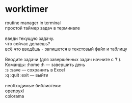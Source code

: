 # worktimer
routine manager in terminal
<br />простой таймер задач в терминале
<br />
<br />введи текущую задачу.
<br />что сейчас делаешь?
<br />всё что введёшь - запишется в текстовый файл и таблицу
<br />
<br />Вводите задачи (для завершённых задач начните с '!').
<br />Команды: :home :h — завершить день
<br />:s :save — сохранить в Excel
<br />:q :quit :exit — выйти
<br />
<br />необходимые библиотеки:
<br />openpyxl
<br />colorama 
<br />
